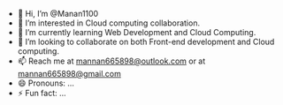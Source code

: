 - 👋 Hi, I’m @Manan1100
- 👀 I’m interested in Cloud computing collaboration.
- 🌱 I’m currently learning Web Development and Cloud Computing.
- 💞️ I’m looking to collaborate on both Front-end development and Cloud computing.
- 📫 Reach me at mannan665898@outlook.com or at mannan665898@gmail.com
- 😄 Pronouns: ...
- ⚡ Fun fact: ...

<!---
Manan1100/Manan1100 is a ✨ special ✨ repository because its `README.md` (this file) appears on your GitHub profile.
You can click the Preview link to take a look at your changes.
--->
